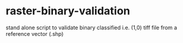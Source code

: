 # raster-binary-validation
stand alone script to validate binary classified i.e. (1,0) tiff file from a reference vector (.shp)

